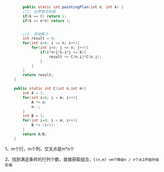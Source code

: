 

```java
		public static int paintingPlan(int n, int k) {
        //1. 边界情况处理
        if(k == 0) return 1;
        if(k == n*n) return 1;


        //2. 常规暴力
        int result = 0;
        for(int i=0; i <= n; i++){
            for(int j=0; j <= n; j++){
                if(i*n+j*n-i*j == k){
                    result += C(n,i)*C(n,j);
                }
            }
        }
        return result;
    }

    public static int C(int n,int m){
        int A = 1;
        for(int i=0; i < m; i++){
            A *= n;
            n--;
        }
        int B = 1;
        for(int i=0; i < m; i++){
            B *= (i+1);
        }
        return A/B;
    }
```

1、m个行，m个列，交叉点是m*n个

2、找到满足条件的行列个数，直接获取组合，`C(n,m) =m个降级n / n个从1开始升级阶乘`












































